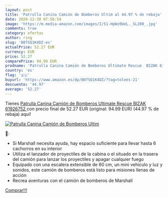 ```yaml
---
layout: post
title: 'Patrulla Canina Camión de Bomberos Ultim al 44.97 % de rebaja'
date: 2020-12-30 07:56:54
image: 'https://m.media-amazon.com/images/I/51-HpWz0UeL._SL200_.jpg'
comments: true
category: ofertas
author: ring
slug: 'B07SQ1K4DZ-es'
actualPrice: 52.27 EUR
currency: EUR
price: 52.27
comparePrice: 94.99 EUR
prodname: 'Patrulla Canina Camión de Bomberos Ultimate Rescue  BIZAK 61926752 '
country: 'es'
flag: '🇪🇸'
buyurl: 'https://www.amazon.es/dp/B07SQ1K4DZ/?tag=tolees-21'
descuento: '44.97'
average: '52.27'
---
```


Tienes [Patrulla Canina Camión de Bomberos Ultimate Rescue  BIZAK 61926752 ](https://www.amazon.es/dp/B07SQ1K4DZ/?tag=tolees-21) con precio final de  52.27 EUR (original: 94.99 EUR) (44.97 %  de rebaja) aqui!

[![Patrulla Canina Camión de Bomberos Ultim](https://m.media-amazon.com/images/I/51-HpWz0UeL._SL200_.jpg)](https://www.amazon.es/dp/B07SQ1K4DZ/?tag=tolees-21)

🔎:

- Si Marshall necesita ayuda, hay espacio suficiente para llevar hasta 6 cachorros en su interior
- Utiliza el lanzador de proyectiles de la cabina o el situado en la trasera del camión para lanzar los proyectiles y apagar cualquier fuego
- Equipado con una escalera extensible de 60 cm, un mini vehículo y luz y sonidos, este camión de bomberos está listo para misiones llenas de acción
- Recrea aventuras con el camión de bomberos de Marshall

[Comprar!!!](https://www.amazon.es/dp/B07SQ1K4DZ/?tag=tolees-21)
